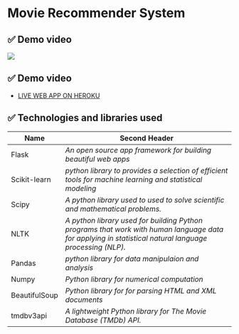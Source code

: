 # Movie Recommender System


## ✅  Demo video 
![](https://github.com/Gift-Ojeabulu/Movie-Recommendation-System/blob/main/The%20Movie%20Recommender%20App%20(2).gif)

## ✅  Demo video 
* [LIVE WEB APP ON HEROKU](https://gift-movie-recommender.herokuapp.com/)

## ✅ Technologies and libraries used
| Name  | Second Header |
| ------------- | ------------- |
| Flask |  *An open source app framework for building beautiful web apps* |
| Scikit-learn  | *python library to provides a selection of efficient tools for machine learning and statistical modeling*  |
| Scipy| *A python library used to used to solve scientific and mathematical problems.* |
| NLTK | *A python library used for building Python programs that work with human language data for applying in statistical natural language processing (NLP).*|
| Pandas | *python library for data manipulaion and analysis*|
| Numpy | *Python library for numerical computation*|
| BeautifulSoup | *Python library for  for parsing HTML and XML documents*|
| tmdbv3api | *A lightweight Python library for The Movie Database (TMDb) API.*|


